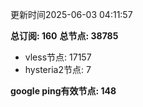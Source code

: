更新时间2025-06-03 04:11:57

**总订阅: 160**
**总节点: 38785**
- vless节点: 17157
- hysteria2节点: 7

**google ping有效节点: 148**
